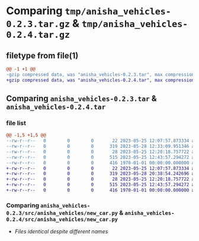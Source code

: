 # Comparing `tmp/anisha_vehicles-0.2.3.tar.gz` & `tmp/anisha_vehicles-0.2.4.tar.gz`

## filetype from file(1)

```diff
@@ -1 +1 @@
-gzip compressed data, was "anisha_vehicles-0.2.3.tar", max compression
+gzip compressed data, was "anisha_vehicles-0.2.4.tar", max compression
```

## Comparing `anisha_vehicles-0.2.3.tar` & `anisha_vehicles-0.2.4.tar`

### file list

```diff
@@ -1,5 +1,5 @@
--rw-r--r--   0        0        0       22 2023-05-25 12:07:57.873334 anisha_vehicles-0.2.3/README.md
--rw-r--r--   0        0        0      319 2023-05-28 12:33:09.951346 anisha_vehicles-0.2.3/pyproject.toml
--rw-r--r--   0        0        0       28 2023-05-25 12:20:18.757722 anisha_vehicles-0.2.3/src/anisha_vehicles/__init__.py
--rw-r--r--   0        0        0      515 2023-05-25 12:43:57.294272 anisha_vehicles-0.2.3/src/anisha_vehicles/new_car.py
--rw-r--r--   0        0        0      416 1970-01-01 00:00:00.000000 anisha_vehicles-0.2.3/PKG-INFO
+-rw-r--r--   0        0        0       22 2023-05-25 12:07:57.873334 anisha_vehicles-0.2.4/README.md
+-rw-r--r--   0        0        0      319 2023-05-28 20:38:54.242696 anisha_vehicles-0.2.4/pyproject.toml
+-rw-r--r--   0        0        0       28 2023-05-25 12:20:18.757722 anisha_vehicles-0.2.4/src/anisha_vehicles/__init__.py
+-rw-r--r--   0        0        0      515 2023-05-25 12:43:57.294272 anisha_vehicles-0.2.4/src/anisha_vehicles/new_car.py
+-rw-r--r--   0        0        0      416 1970-01-01 00:00:00.000000 anisha_vehicles-0.2.4/PKG-INFO
```

### Comparing `anisha_vehicles-0.2.3/src/anisha_vehicles/new_car.py` & `anisha_vehicles-0.2.4/src/anisha_vehicles/new_car.py`

 * *Files identical despite different names*

